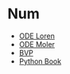 # Num

* [ODE Loren](https://blogs.mathworks.com/loren/2015/09/23/ode-solver-selection-in-matlab/)
* [ODE Moler](https://www.mathworks.com/content/dam/mathworks/mathworks-dot-com/moler/odes.pdf)
* [BVP](https://classes.engineering.wustl.edu/che512/bvp_paper.pdf)
* [Python Book](http://folk.uio.no/kent-and/hpl-fem-book/doc/web/)

